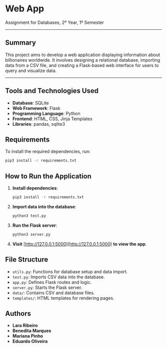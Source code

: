 # Web App  
Assignment for Databases, 2º Year, 1º Semester  

---

## Summary  
This project aims to develop a web application displaying information about billionaires worldwide. It involves designing a relational database, importing data from a CSV file, and creating a Flask-based web interface for users to query and visualize data.

---

## Tools and Technologies Used  
- **Database**: SQLite  
- **Web Framework**: Flask  
- **Programming Language**: Python  
- **Frontend**: HTML, CSS, Jinja Templates  
- **Libraries**: pandas, sqlite3  




## Requirements  
To install the required dependencies, run:

```bash
pip3 install -r requirements.txt
```



## How to Run the Application  

1. **Install dependencies**:

    ```bash
    pip3 install -r requirements.txt
    ```

2. **Import data into the database**:

    ```bash
    python3 test.py
    ```

3. **Run the Flask server**:

    ```bash
    python3 server.py
    ```

4. **Visit** [http://127.0.0.1:5000](http://127.0.0.1:5000) **to view the app**.


## File Structure

- `utils.py`: Functions for database setup and data import.  
- `test.py`: Imports CSV data into the database.  
- `app.py`: Defines Flask routes and logic.  
- `server.py`: Starts the Flask server.  
- `data/`: Contains CSV and database files.  
- `templates/`: HTML templates for rendering pages.




## Authors  
- **Lara Ribeiro**  
- **Benedita Marques**  
- **Mariana Pinho**  
- **Eduardo Oliveira**



